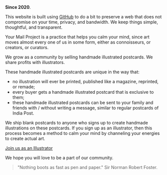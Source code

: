 **Since 2020**.

This website is built using <a href="https://www.github.com/kvshvlin" target="_blank">GitHub</a> to do a bit to preserve a web that does not compromise on your time, privacy, and bandwidth. We keep things simple, thoughtful, and transparent.

Your Mail Project is a practice that helps you calm your mind, since art moves almost every one of us in some form, either as connoisseurs, or creators, or curators.

We grow as a community by selling handmade illustrated postcards. We share profits with illustrators.

These handmade illustrated postcards are unique in the way that:
- no illustration will ever be printed, published like a magazine, reprinted, or remade;
- every buyer gets a handmade illustrated postcard that is exclusive to them;
- these handmade illustrated postcards can be sent to your family and friends with / without writing a message, similar to regular postcards of India Post.

We ship blank postcards to anyone who signs up to create handmade illustrations on these postcards. If you sign up as an illustrator, then this process becomes a method to calm your mind by channeling your energies to create actual art.

<div class="roadmap-spacer-1"></div>

<p>
<a class="btn" href="https://yourmailproject.typeform.com/to/krhWpQJZ" target="_blank">Join us as an Illustrator</a><br>
</p>

<div class="roadmap-spacer-2"></div>

We hope you will love to be a part of our community.

> "Nothing boots as fast as pen and paper."
> Sir Norman Robert Foster.

